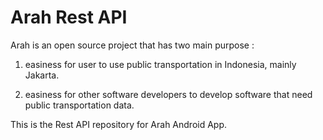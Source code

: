 # Arah Rest API

Arah is an open source project that has two main purpose :

1. easiness for user to use public transportation in Indonesia, mainly Jakarta.

2. easiness for other software developers to develop software that need public transportation data.

This is the Rest API repository for Arah Android App.